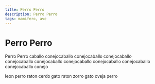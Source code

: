 ```yaml
---
title: Perro Perro
description: Perro Perro
tags: mamifero, ave
---
```


# Perro Perro

Perro Perro caballo conejocaballo conejocaballo conejocaballo conejocaballo conejocaballo conejocaballo conejocaballo conejocaballo conejocaballo conejo

leon perro raton cerdo gato raton zorro gato oveja perro